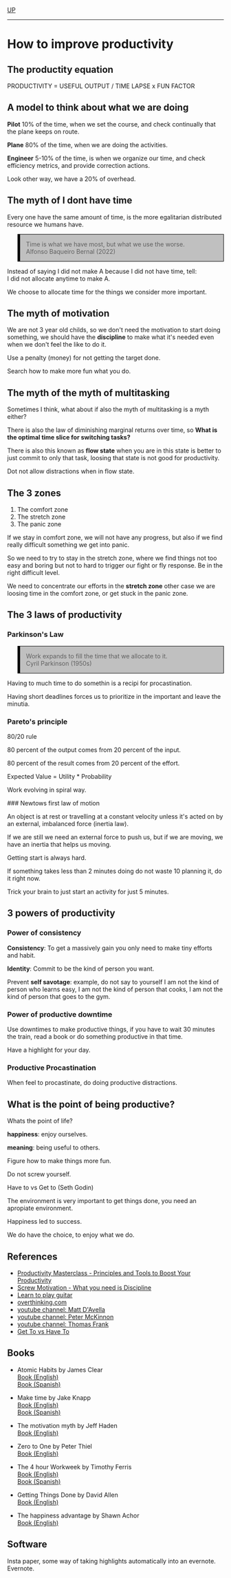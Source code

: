 <style>
blockquote {
	border: 1px solid black;
	border-left: 6px solid black;
	background-color: #C0C0C0;
	padding-left: 1em;
}
</style>

[ UP ](..)
<hr>

# How to improve productivity

## The productity equation

PRODUCTIVITY = USEFUL OUTPUT / TIME LAPSE x FUN FACTOR

## A model to think about what we are doing

<b>Pilot</b> 10% of the time, when we set the course, and check
continually that the plane keeps on route.

<b>Plane</b> 80% of the time, when we are doing the activities.

<b>Engineer</b> 5-10% of the time, is when we organize our time,
and check efficiency metrics, and provide correction actions.

Look other way, we have a 20% of overhead.

## The myth of I dont have time

Every one have the same amount of time, is the more egalitarian distributed resource
we humans have.

> Time is what we have most, but what we use the worse.<br>Alfonso Baqueiro Bernal (2022)

Instead of saying I did not make A because I did not have time, tell:
<br>I did not allocate anytime to make A.

We choose to allocate time for the things we consider more important.

## The myth of motivation

We are not 3 year old childs, so we don't need the motivation to start doing
something, we should have the <b>discipline</b> to make what it's needed even
when we don't feel the like to do it.

Use a penalty (money) for not getting the target done.

Search how to make more fun what you do.

## The myth of the myth of multitasking

Sometimes I think, what about if also the myth of multitasking is a myth either?

There is also the law of diminishing marginal returns over time, so
<b>What is the optimal time slice for switching tasks?</b>

There is also this known as <b>flow state</b> when you are in this state is
better to just commit to only that task, loosing that state is not good for
productivity.

Dot not allow distractions when in flow state.

## The 3 zones

1. The comfort zone
2. The stretch zone
3. The panic zone

If we stay in comfort zone, we will not have any progress, but also if we find
really difficult something we get into panic.

So we need to try to stay in the stretch zone, where we find things not too
easy and boring but not to hard to trigger our fight or fly response. Be in the
right difficult level. 

We need to concentrate our efforts in the <b>stretch zone</b> other case we are
loosing time in the comfort zone, or get stuck in the panic zone.

## The 3 laws of productivity

### Parkinson's Law

> Work expands to fill the time that we allocate to it.<br>Cyril Parkinson (1950s)

Having to much time to do somethin is a recipi for procastination.

Having short deadlines forces us to prioritize in the important and leave the minutia.

### Pareto's principle

80/20 rule

80 percent of the output comes from 20 percent of the input.

80 percent of the result comes from 20 percent of the effort.

Expected Value = Utility * Probability

Work evolving in spiral way.

### Newtows first law of motion

An object is at rest or travelling at a constant velocity unless it's acted on
by an external, imbalanced force (inertia law).

If we are still we need an external force to push us, but if we are moving, we
have an inertia that helps us moving.

Getting start is always hard.

If something takes less than 2 minutes doing do not waste 10 planning it, do it right now.

Trick your brain to just start an activity for just 5 minutes.

## 3 powers of productivity

### Power of consistency

<b>Consistency</b>: To get a massively gain you only need to make tiny efforts and habit.

<b>Identity</b>: Commit to be the kind of person you want.

Prevent <b>self savotage</b>: example, do not say to yourself I am not the kind of person who learns easy, I am not the kind of person that cooks, I am not the kind of person that goes to the gym.

### Power of productive downtime

Use downtimes to make productive things, if you have to wait 30 minutes the train, read a book or do something productive in that time.

Have a highlight for your day.

### Productive Procastination

When feel to procastinate, do doing productive distractions.

## What is the point of being productive?

Whats the point of life?

<b>happiness</b>: enjoy ourselves.

<b>meaning</b>: being useful to others.

Figure how to make things more fun.

Do not screw yourself.

Have to vs Get to (Seth Godin)

The environment is very important to get things done, you need an apropiate environment.

Happiness led to success.

We do have the choice, to enjoy what we do.




## References
- [ Productivity Masterclass - Principles and Tools to Boost Your Productivity ](https://skl.sh/34Szh3X)
- [ Screw Motivation - What you need is Discipline ](https://www.wisdomination.com/screw-motivation-what-you-need-is-discipline/)
- [ Learn to play guitar ](justinguitar.com)
- [ overthinking.com ](overthinking.com)
- [ youtube channel: Matt D'Avella ](https://www.youtube.com/c/MattDAvella)
- [ youtube channel: Peter McKinnon ](https://www.youtube.com/c/PeterMcKinnon)
- [ youtube channel: Thomas Frank ](https://www.youtube.com/c/Thomasfrank)
- [ Get To vs Have To ](https://seths.blog/2008/09/get-to-vs-have/)


## Books
- Atomic Habits by James Clear
<br><a target="_blank" href="https://amzn.to/3CoLfyq">Book (English)</a>
<br><a target="_blank" href="https://amzn.to/3txUUik">Book (Spanish)</a>

- Make time by Jake Knapp
<br><a target="_blank" href="https://amzn.to/3HMMEQE">Book (English)</a>
<br><a target="_blank" href="https://amzn.to/34nWnz8">Book (Spanish)</a>

- The motivation myth by Jeff Haden
<br><a target="_blank" href="https://amzn.to/3IOb9y9">Book (English)</a>

- Zero to One by Peter Thiel
<br><a target="_blank" href="https://amzn.to/3CqdVqP">Book (English)</a>

- The 4 hour Workweek by Timothy Ferris
<br><a target="_blank" href="https://amzn.to/3HTBPfx">Book (English)</a>
<br><a target="_blank" href="https://amzn.to/3IWquN1">Book (Spanish)</a>

- Getting Things Done by David Allen
<br><a target="_blank" href="https://amzn.to/3Kr5Rcd">Book (English)</a>

- The happiness advantage by Shawn Achor
<br><a target="_blank" href="https://amzn.to/34oacO0">Book (English)</a>


## Software

Insta paper, some way of taking highlights automatically into an evernote.
Evernote.

